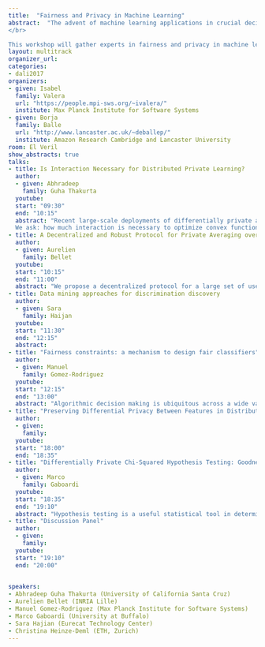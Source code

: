```yaml
---
title:  "Fairness and Privacy in Machine Learning"
abstract:  "The advent of machine learning applications in crucial decision-making processes including law, medicine, banking and education raises a number of important issues with technical and societal ramifications. Driven by these concerns, a growing body of research addresses questions related to fairness, bias, privacy and interpretability in machine learning and artificial intelligence. A fundamental problem in this area is devising formal definitions of these concepts that match the intuitions and properties that users expect from a fair/private/unbiased/interpretable system. Among these, fairness and privacy have seen important success in recent years with the proposal and adoption of definitions that can now be used to certify that machine learning algorithms make fair predictions or respect the privacy of the users in the training dataset.
</br>

This workshop will gather experts in fairness and privacy in machine learning with the goal of discussing the latest technical advances in the area. Additionally, the workshop will serve as a platform to highlight application domains with a pressing need for fairness and privacy technologies. The program also includes a panel discussion where speakers and attendees will have a chance to explore the challenges involved in deploying such technologies and brainstorm about the impact that research in these areas will have in our society."
layout: multitrack
organizer_url: 
categories:
- dali2017
organizers:
- given: Isabel 
  family: Valera
  url: "https://people.mpi-sws.org/~ivalera/"
  institute: Max Planck Institute for Software Systems
- given: Borja 
  family: Balle
  url: "http://www.lancaster.ac.uk/~deballep/"
  institute: Amazon Research Cambridge and Lancaster University
room: El Veril
show_abstracts: true
talks:
- title: Is Interaction Necessary for Distributed Private Learning?
  author:
  - given: Abhradeep
    family: Guha Thakurta
  youtube: 
  start: "09:30"
  end: "10:15"
  abstract: "Recent large-scale deployments of differentially private algorithms employ the local model for privacy (sometimes called the randomized response), where data are randomized on individual's devices before being sent to a server that computes approximate, aggregate statistics. The server need not be trusted for privacy, leaving data control in users' hands. For an important class of convex optimization problems (including logistic regression, support vector machines, and the Euclidean median), the best known locally differentially private algorithm are highly interactive. With n users in the protocol, they use n rounds of back and forth communication. The server exchanges messages with each user only once, but must do so in sequence. 
  We ask: how much interaction is necessary to optimize convex functions in the local DP model? We give a new noninteractive algorithm for local, differentially private convex optimization. For 1-dimensional problems, its error matches the error of the interactive solutions, which are optimal. As the dimension grows, however, our algorithm's required sample size grows exponentially with the dimension.  We show that this dependency is necessary for a large family of algorithms (including those in the literature). Finally, we study algorithms that use interaction sparingly. We show that several natural locally DP algorithms---analogues of gradient descent and the cutting plane method---obtain low error using relatively few rounds."
- title: A Decentralized and Robust Protocol for Private Averaging over Highly Distributed Data
  author:
  - given: Aurelien
    family: Bellet
  youtube: 
  start: "10:15"
  end: "11:00"
  abstract: "We propose a decentralized protocol for a large set of users to privately compute averages over their joint data, which can be used to learn more complex machine learning models. Our protocol can find a solution of arbitrary accuracy, does not rely on a trusted third party and preserves the privacy of users throughout the execution in both the honest-but-curious and malicious adversary models. Furthermore, we design a verification procedure which offers protection against malicious users joining the service with the goal of manipulating the outcome of the algorithm."
- title: Data mining approaches for discrimination discovery
  author:
  - given: Sara
    family: Haijan
  youtube: 
  start: "11:30"
  end: "12:15"
  abstract: 
- title: "Fairness constraints: a mechanism to design fair classifiers"
  author:
  - given: Manuel
    family: Gomez-Rodriguez
  youtube: 
  start: "12:15"
  end: "13:00"
  abstract: "Algorithmic decision making is ubiquitous across a wide variety of online as well as offline services. However, there is a growing concern that these automated decisions can lead, even in the absence of intent, to a lack of fairness, i.e., their outcomes can disproportionately hurt (or, benefit) particular groups of people sharing one or more sensitive attributes (e.g., race, sex). In this talk, I will introduce a flexible mechanism to design fair classifiers by leveraging  a novel intuitive measure of decision boundary (un)fairness. I will then show that this mechanism can be easily incorporated into the formulation of several well-known margin based classifiers, without increasing their complexity, and it allows for a fine-grained control on the degree of fairness, often at a small cost in terms of accuracy."
- title: "Preserving Differential Privacy Between Features in Distributed Estimation"
  author:
  - given:
    family:
  youtube: 
  start: "18:00"
  end: "18:35"
- title: "Differentially Private Chi-Squared Hypothesis Testing: Goodness of Fit and Independence Testing"
  author:
  - given: Marco
    family: Gaboardi
  youtube: 
  start: "18:35"
  end: "19:10"
  abstract: "Hypothesis testing is a useful statistical tool in determining whether a given model should be rejected based on a sample from the population. Sample data may contain sensitive information about individuals, such as medical information. Thus it is important to design statistical tests that guarantee the privacy of subjects in the data. We present some results about hypothesis testing subject to differential privacy, specifically about chi-squared tests for goodness of fit for multinomial data and independence between two categorical variables. We propose new tests that like the classical versions can be used to determine whether a given model should be rejected or not, and that additionally can ensure differential privacy. We give both Monte Carlo based hypothesis tests as well as hypothesis tests that more closely follow the classical chi-squared goodness of fit test and independence test. Crucially, our tests account for the distribution of the noise that is injected to ensure privacy in determining significance. We will comment on our results and we will compare our approach with other recent proposals in the same direction."
- title: "Discussion Panel"
  author:
  - given:
    family:
  youtube: 
  start: "19:10"
  end: "20:00"
   

speakers:
- Abhradeep Guha Thakurta (University of California Santa Cruz)
- Aurelien Bellet (INRIA Lille)
- Manuel Gomez-Rodriguez (Max Planck Institute for Software Systems)
- Marco Gaboardi (University at Buffalo)
- Sara Hajian (Eurecat Technology Center)
- Christina Heinze-Deml (ETH, Zurich)
---
```

